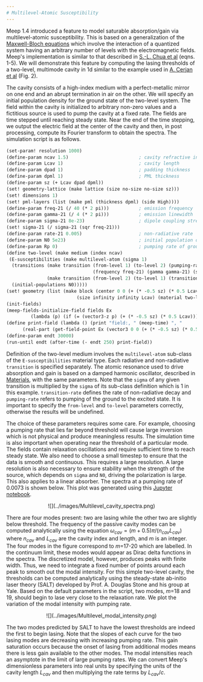 ```yaml
---
# Multilevel-Atomic Susceptibility
---
```


Meep 1.4 introduced a feature to model saturable absorption/gain via multilevel-atomic susceptibility. This is based on a generalization of the [Maxwell-Bloch equations](https://en.wikipedia.org/wiki/Maxwell-Bloch_equations) which involve the interaction of a quantized system having an arbitrary number of levels with the electromagnetic fields. Meep's implementation is similar to that described in [S.-L. Chua et al](https://www.osapublishing.org/oe/abstract.cfm?uri=oe-19-2-1539) (eqns. 1-5). We will demonstrate this feature by computing the lasing thresholds of a two-level, multimode cavity in 1d similar to the example used in [A. Cerjan et al](https://www.osapublishing.org/oe/abstract.cfm?uri=oe-20-1-474) (Fig. 2).

The cavity consists of a high-index medium with a perfect-metallic mirror on one end and an abrupt termination in air on the other. We will specify an initial population density for the ground state of the two-level system. The field within the cavity is initialized to arbitrary non-zero values and a fictitious source is used to pump the cavity at a fixed rate. The fields are time stepped until reaching steady state. Near the end of the time stepping, we output the electric field at the center of the cavity and then, in post processing, compute its Fourier transform to obtain the spectra. The simulation script is as follows.

```scm
(set-param! resolution 1000)
(define-param ncav 1.5)                          ; cavity refractive index
(define-param Lcav 1)                            ; cavity length
(define-param dpad 1)                            ; padding thickness
(define-param dpml 1)                            ; PML thickness
(define-param sz (+ Lcav dpad dpml))
(set! geometry-lattice (make lattice (size no-size no-size sz)))
(set! dimensions 1)
(set! pml-layers (list (make pml (thickness dpml) (side High))))
(define-param freq-21 (/ 40 (* 2 pi)))           ; emission frequency  (units of 2\pia/c)
(define-param gamma-21 (/ 4 (* 2 pi)))           ; emission linewidth  (units of 2\pia/c)
(define-param sigma-21 8e-23)                    ; dipole coupling strength
(set! sigma-21 (/ sigma-21 (sqr freq-21)))
(define-param rate-21 0.005)                     ; non-radiative rate  (units of c/a)
(define-param N0 5e23)                           ; initial population density of ground state
(define-param Rp 0)                              ; pumping rate of ground to excited state
(define two-level (make medium (index ncav)
 (E-susceptibilities (make multilevel-atom (sigma 1)
  (transitions (make transition (from-level 1) (to-level 2) (pumping-rate Rp)
                                (frequency freq-21) (gamma gamma-21) (sigma sigma-21))
               (make transition (from-level 2) (to-level 1) (transition-rate rate-21)))
  (initial-populations N0)))))
(set! geometry (list (make block (center 0 0 (+ (* -0.5 sz) (* 0.5 Lcav)))
                          (size infinity infinity Lcav) (material two-level))))
(init-fields)
(meep-fields-initialize-field fields Ex 
         (lambda (p) (if (= (vector3-z p) (+ (* -0.5 sz) (* 0.5 Lcav))) 1 0)))
(define print-field (lambda () (print "field:, " (meep-time) ", "
      (real-part (get-field-point Ex (vector3 0 0 (+ (* -0.5 sz) (* 0.5 Lcav))))) "\n")))
(define-param endt 30000)
(run-until endt (after-time (- endt 250) print-field))
```

Definition of the two-level medium involves the `multilevel-atom` sub-class of the `E-susceptibilities` material type. Each radiative and non-radiative `transition` is specified separately. The atomic resonance used to drive absorption and gain is based on a damped harmonic oscillator, described in [Materials](../Materials.md), with the same parameters. Note that the `sigma` of any given transition is multiplied by the `sigma` of its sub-class definition which is 1 in this example. `transition-rate` defines the rate of non-radiative decay and `pumping-rate` refers to pumping of the ground to the excited state. It is important to specify the `from-level` and `to-level` parameters correctly, otherwise the results will be undefined.

The choice of these parameters requires some care. For example, choosing a pumping rate that lies far beyond threshold will cause large inversion which is not physical and produce meaningless results. The simulation time is also important when operating near the threshold of a particular mode. The fields contain relaxation oscillations and require sufficient time to reach steady state. We also need to choose a small timestep to ensure that the data is smooth and continuous. This requires a large resolution. A large resolution is also necessary to ensure stability when the strength of the source, which depends on `sigma` and `N0`, driving the polarization is large. This also applies to a linear absorber. The spectra at a pumping rate of 0.0073 is shown below. This plot was generated using this [Jupyter notebook](http://ab-initio.mit.edu/~oskooi/wiki_data/fourier_transform_cavity_field.ipynb).

<center>
![](../images/Multilevel_cavity_spectra.png)
</center>

There are four modes present: two are lasing while the other two are slightly below threshold. The frequency of the passive cavity modes can be computed analytically using the equation $\omega_{cav}=(m+0.5)\pi/(n_{cav}L_{cav})$ where $n_{cav}$ and $L_{cav}$ are the cavity index and length, and $m$ is an integer. The four modes in the figure correspond to $m$=17-20 which are labelled. In the continuum limit, these modes would appear as Dirac delta functions in the spectra. The discretized model, however, produces peaks with finite width. Thus, we need to integrate a fixed number of points around each peak to smooth out the modal intensity. For this simple two-level cavity, the thresholds can be computed analytically using the steady-state ab-initio laser theory (SALT) developed by Prof. A. Douglas Stone and his group at Yale. Based on the default parameters in the script, two modes, $m$=18 and 19, should begin to lase very close to the relaxation rate. We plot the variation of the modal intensity with pumping rate.

<center>
![](../images/Multilevel_modal_intensity.png)
</center>

The two modes predicted by SALT to have the lowest thresholds are indeed the first to begin lasing. Note that the slopes of each curve for the two lasing modes are decreasing with increasing pumping rate. This gain saturation occurs because the onset of lasing from additional modes means there is less gain available to the other modes. The modal intensities reach an asymptote in the limit of large pumping rates. We can convert Meep's dimensionless parameters into real units by specifying the units of the cavity length $L_{cav}$ and then multiplying the rate terms by $L_{cav}/c$.
